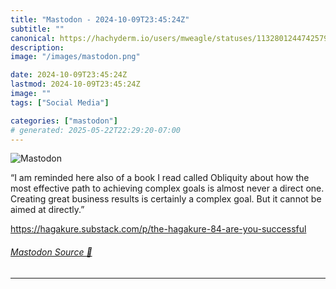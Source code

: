 ```yaml
---
title: "Mastodon - 2024-10-09T23:45:24Z"
subtitle: ""
canonical: https://hachyderm.io/users/mweagle/statuses/113280124474257932
description:
image: "/images/mastodon.png"

date: 2024-10-09T23:45:24Z
lastmod: 2024-10-09T23:45:24Z
image: ""
tags: ["Social Media"]

categories: ["mastodon"]
# generated: 2025-05-22T22:29:20-07:00
---
```

![Mastodon](/images/mastodon.png)

<p>“I am reminded here also of a book I read called Obliquity about how the most effective path to achieving complex goals is almost never a direct one. Creating great business results is certainly a complex goal. But it cannot be aimed at directly.”</p><p><a href="https://hagakure.substack.com/p/the-hagakure-84-are-you-successful" target="_blank" rel="nofollow noopener noreferrer" translate="no"><span class="invisible">https://</span><span class="ellipsis">hagakure.substack.com/p/the-ha</span><span class="invisible">gakure-84-are-you-successful</span></a></p>


###### [Mastodon Source 🐘](https://hachyderm.io/@mweagle/113280124474257932)

___
